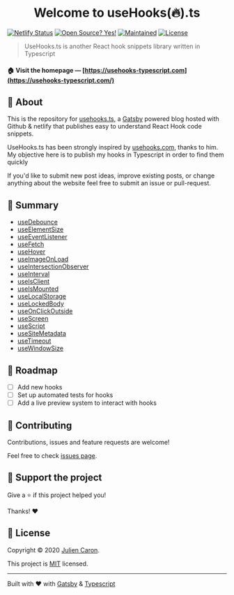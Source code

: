 <h1 style="text-align: center;">Welcome to useHooks(🔥).ts</h1>

[![Netlify Status](https://api.netlify.com/api/v1/badges/f1f0f5a4-8207-499b-b912-d99acb04176e/deploy-status)](https://app.netlify.com/sites/usehooks-ts/deploys)
[![Open Source? Yes!](https://badgen.net/badge/Open%20Source%20%3F/Yes%21/blue?icon=github)](https://github.com/juliencrn/usehooks.ts/issues)
[![Maintained](https://badgen.net/badge/Maintained%20%3F/Yes%21/blue?icon=github)](https://github.com/juliencrn/usehooks.ts/issues)
[![License](https://badgen.net/badge/License/MIT/blue)](https://github.com/juliencrn/usehooks.ts/blob/master/LICENSE)

> UseHooks.ts is another React hook snippets library written in Typescript

#### 🏠 Visit the homepage &mdash; [https://usehooks-typescript.com](https://usehooks-typescript.com/)

## 🤔 About

This is the repository for [usehooks.ts](https://usehooks-typescript.com/), a [Gatsby](https://www.gatsbyjs.org) powered blog hosted with Github & netlify that publishes easy to understand React Hook code snippets.

UseHooks.ts has been strongly inspired by [usehooks.com](https://usehooks.com), thanks to him. My objective here is to publish my hooks in Typescript in order to find them quickly

If you'd like to submit new post ideas, improve existing posts, or change anything about the website feel free to submit an issue or pull-request.

## 📖 Summary

<div id="hook-list">

- [useDebounce](https://usehooks-typescript.com/react-hook/use-debounce)
- [useElementSize](https://usehooks-typescript.com/react-hook/use-element-size)
- [useEventListener](https://usehooks-typescript.com/react-hook/use-event-listener)
- [useFetch](https://usehooks-typescript.com/react-hook/use-fetch)
- [useHover](https://usehooks-typescript.com/react-hook/use-hover)
- [useImageOnLoad](https://usehooks-typescript.com/react-hook/use-image-on-load)
- [useIntersectionObserver](https://usehooks-typescript.com/react-hook/use-intersection-observer)
- [useInterval](https://usehooks-typescript.com/react-hook/use-interval)
- [useIsClient](https://usehooks-typescript.com/react-hook/use-is-client)
- [useIsMounted](https://usehooks-typescript.com/react-hook/use-is-mounted)
- [useLocalStorage](https://usehooks-typescript.com/react-hook/use-local-storage)
- [useLockedBody](https://usehooks-typescript.com/react-hook/use-locked-body)
- [useOnClickOutside](https://usehooks-typescript.com/react-hook/use-on-click-outside)
- [useScreen](https://usehooks-typescript.com/react-hook/use-screen)
- [useScript](https://usehooks-typescript.com/react-hook/use-script)
- [useSiteMetadata](https://usehooks-typescript.com/react-hook/use-site-metadata)
- [useTimeout](https://usehooks-typescript.com/react-hook/use-timeout)
- [useWindowSize](https://usehooks-typescript.com/react-hook/use-window-size)

</div>

## :red_car: Roadmap

- [ ] Add new hooks
- [ ] Set up automated tests for hooks
- [ ] Add a live preview system to interact with hooks

## 🤝 Contributing

Contributions, issues and feature requests are welcome!

Feel free to check [issues page](https://github.com/juliencrn/usehooks.ts/issues).

## 💚 Support the project

Give a ⭐ if this project helped you!

Thanks! ❤️

## 📝 License

Copyright © 2020 [Julien Caron](https://github.com/juliencrn).

This project is [MIT](https://github.com/juliencrn/usehooks.ts/blob/master/LICENSE) licensed.

---

Built with ❤️ with [Gatsby](https://www.gatsbyjs.com/) & [Typescript](https://www.typescriptlang.org/)
